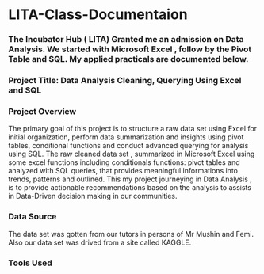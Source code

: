 # LITA-Class-Documentaion

### The Incubator Hub ( LITA) Granted me an admission on Data Analysis. We started with Microsoft Excel , follow by the Pivot Table and SQL. My applied practicals are documented below.

### Project Title: Data Analysis Cleaning, Querying Using Excel and SQL

### Project Overview
The primary goal of this project is to structure a raw data set using Excel for initial organization, perform data summarization and insights using pivot tables, conditional functions and conduct advanced querying for analysis using SQL. The raw cleaned data set , summarized in Microsoft Excel using some excel functions including conditionals functions: pivot tables and analyzed with SQL queries, that provides meaningful informations into trends, patterns and outlined. 
This my project journeying  in Data Analysis  , is to provide actionable recommendations  based on the analysis to assists in Data-Driven decision making in our communities.

### Data Source
The data set was gotten from our tutors in persons of Mr Mushin and Femi. Also our data set was drived from a site called KAGGLE.


### Tools Used

